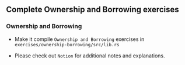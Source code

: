 ## Complete Ownership and Borrowing exercises

### Ownership and Borrowing

+ Make it compile `Ownership and Borrowing` exercises in `exercises/ownership-borrowing/src/lib.rs`

+ Please check out `Notion` for additional notes and explanations.
